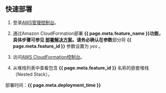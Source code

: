 ## 快速部署

1. 登录[AWS管理控制台](https://console.aws.amazon.com/)。 

2. 通过Amazon CloudFormation部署 **{{ page.meta.feature_name }}**功能，具体步骤可参见 [**部署解决方案**](deployment.md)。请务必确认在**参数**部分将 **{{ page.meta.feature_id }}** 参数设置为 *yes* 。

3. 访问[AWS CloudFormation控制台](https://console.aws.amazon.com/cloudformation/)。

4. 从堆栈列表中查看包含 **{{ page.meta.feature_id }}** 名称的嵌套堆栈（Nested Stack）。

部署时间：**{{ page.meta.deployment_time }}**

